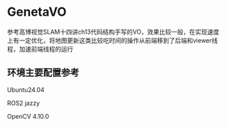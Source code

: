 # GenetaVO
参考高博视觉SLAM十四讲ch13代码结构手写的VO，效果比较一般，在实现速度上有一定优化，将地图更新这类比较吃时间的操作从前端移到了后端和viewer线程，加速前端线程的运行

## 环境主要配置参考
Ubuntu24.04

ROS2 jazzy

OpenCV 4.10.0

